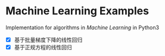 # Machine Learning Examples

Implementation for algorithms in *Machine Learning* in Python3 

- [x] 基于批量梯度下降的线性回归
- [x] 基于正规方程的线性回归
